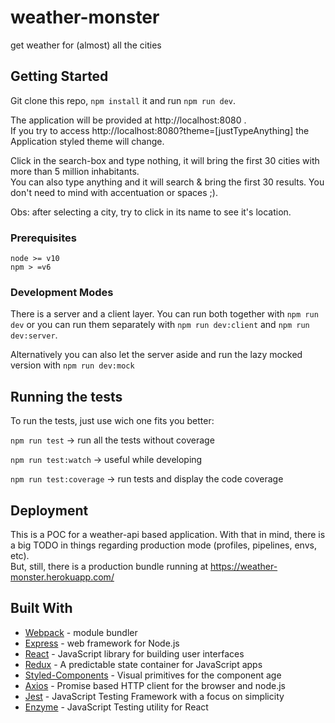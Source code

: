 # weather-monster

get weather for (almost) all the cities

## Getting Started

Git clone this repo, `npm install` it and run `npm run dev`.

The application will be provided at http://localhost:8080 .  
If you try to access http://localhost:8080?theme=[justTypeAnything] the Application styled theme will change.

Click in the search-box and type nothing, it will bring the first 30 cities with more than 5 million inhabitants.  
You can also type anything and it will search & bring the first 30 results. You don't need to mind with accentuation or spaces ;).

Obs: after selecting a city, try to click in its name to see it's location.

### Prerequisites

```
node >= v10
npm > =v6
```

### Development Modes

There is a server and a client layer.
You can run both together with `npm run dev` or you can run them separately with `npm run dev:client` and `npm run dev:server`.

Alternatively you can also let the server aside and run the lazy mocked version with `npm run dev:mock`

## Running the tests

To run the tests, just use wich one fits you better:

`npm run test` -> run all the tests without coverage

`npm run test:watch` -> useful while developing

`npm run test:coverage` -> run tests and display the code coverage

## Deployment

This is a POC for a weather-api based application.
With that in mind, there is a big TODO in things regarding production mode (profiles, pipelines, envs, etc).  
But, still, there is a production bundle running at https://weather-monster.herokuapp.com/

## Built With

- [Webpack](https://webpack.js.org/) - module bundler
- [Express](https://expressjs.com/) - web framework for Node.js
- [React](https://reactjs.org/) - JavaScript library for building user interfaces
- [Redux](https://redux.js.org/) - A predictable state container for JavaScript apps
- [Styled-Components](https://www.styled-components.com/) - Visual primitives for the component age
- [Axios](https://github.com/axios/axios) - Promise based HTTP client for the browser and node.js
- [Jest](https://jestjs.io/) - JavaScript Testing Framework with a focus on simplicity
- [Enzyme](https://airbnb.io/enzyme/) - JavaScript Testing utility for React
